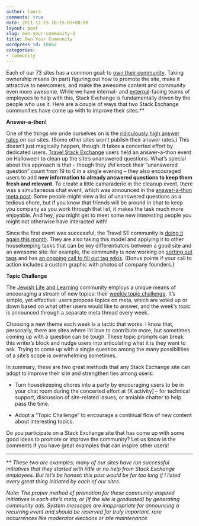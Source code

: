 ```yaml
---
author: laura
comments: true
date: 2011-12-15 16:15:03+00:00
layout: post
slug: own-your-community-2
title: Own Your Community
wordpress_id: 10462
categories:
- community
---
```


Each of our 73 sites has a common goal: to [own their community](http://blog.stackoverflow.com/2010/07/the-7-essential-meta-questions-of-every-beta/). Taking ownership means (in part) figuring out how to promote the site, make it attractive to newcomers, and make the awesome content and community even more awesome. While we have internal- and [external](http://blog.stackoverflow.com/2011/09/welcome-chaos/)-facing teams of employees to help with this, Stack Exchange is fundamentally driven by the people who use it. Here are a couple of ways that two Stack Exchange communities have come up with to improve their sites.**

**Answer-a-thon!**

One of the things we pride ourselves on is the [ridiculously high answer rates](http://stackexchange.com/sites?sort=percentanswered) on our sites. (Some other sites won’t publish their answer rates.) This doesn’t just magically happen, though. It takes a concerted effort by dedicated users. [Travel Stack Exchange](http://travel.stackexchange.com) users held an answer-a-thon event on Halloween to clean up the site’s unanswered questions. What’s special about this approach is that – though they _did_ knock their “unanswered question” count from 19 to 0 in a single evening – they also encouraged users to add **new information to already answered questions to keep them fresh and relevant**. To create a little camaraderie in the cleanup event, there was a simultaneous chat event, which was announced in the [answer-a-thon meta post](http://meta.travel.stackexchange.com/questions/360/halloween-answer-a-thon). Some people might view a list of unanswered questions as a tedious chore, but if you know that friends will be around in chat to keep you company as you work through that list, it makes the task much more enjoyable. And hey, you might get to meet some new interesting people you might not otherwise have interacted with!

Since the first event was successful, the Travel SE community is [doing it again this month](http://meta.travel.stackexchange.com/questions/486/next-monthly-clean-up-day). They are also taking this model and applying it to other housekeeping tasks that can be key differentiators between a good site and an awesome site: for example, the community is now working on [sorting out tags](http://meta.travel.stackexchange.com/questions/442/event-sorting-out-tags-wiki-excerpts) and has [an ongoing call to fill out tag wikis](http://meta.travel.stackexchange.com/questions/468/attn-please-help-with-tag-descriptions-if-you-have-some-spare-time). (Bonus points if your call to action includes a custom graphic with photos of company founders.)

**Topic Challenge**

The [Jewish Life and Learning](http://judaism.stackexchange.com) community employs a unique means of encouraging a stream of new topics: their [weekly topic challenge](http://meta.judaism.stackexchange.com/questions/441/weekly-topic-challenge-call-for-proposals). It’s simple, yet effective: users propose topics on meta, which are voted up or down based on what other users would like to answer, and the week’s topic is announced through a separate meta thread every week.

Choosing a new theme each week is a tactic that works. I know that, personally, there are sites where I’d love to contribute more, but sometimes coming up with a question can be tough. These topic prompts can break this writer’s block and nudge users into articulating what it is they want to ask. Trying to come up with a single question among the many possibilities of a site’s scope is overwhelming sometimes.

In summary, these are two great methods that any Stack Exchange site can adopt to improve their site and strengthen ties among users:





  * Turn housekeeping chores into a party by encouraging users to be in your chat room during the concerted effort at [X activity] – for technical support, discussion of site-related issues, or amiable chatter to help pass the time.



  * Adopt a “Topic Challenge” to encourage a continual flow of new content about interesting topics.




Do you participate on a Stack Exchange site that has come up with some good ideas to promote or improve the community? Let us know in the comments if you have great examples that can inspire other users!



* * *



** _These two are examples; many of our sites have run successful initiatives that they started with little or no help from Stack Exchange employees. But let’s be honest: this post would be far too long if I listed every great thing initiated by each of our sites._

_Note: The proper method of promotion for these community-inspired initiatives is each site’s meta, or (if the site is graduated) by generating community ads. System messages are inappropriate for announcing a recurring event and should be reserved for truly important, rare occurrences like moderator elections or site maintenance._

